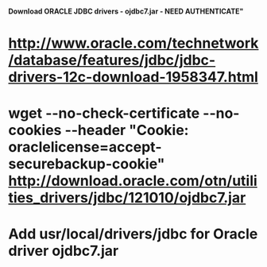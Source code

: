 #### Download ORACLE JDBC drivers - ojdbc7.jar - NEED AUTHENTICATE" 
# http://www.oracle.com/technetwork/database/features/jdbc/jdbc-drivers-12c-download-1958347.html
# wget --no-check-certificate --no-cookies --header "Cookie: oraclelicense=accept-securebackup-cookie" http://download.oracle.com/otn/utilities_drivers/jdbc/121010/ojdbc7.jar
# Add usr/local/drivers/jdbc for Oracle driver ojdbc7.jar
